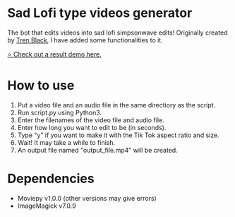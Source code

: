 # Sad Lofi type videos generator
The bot that edits videos into sad lofi simpsonwave edits!
Originally created by [Tren Black](https://github.com/Trenblack), I have added some functionalities to it.

[:star: Check out a result demo here.](https://www.tiktok.com/@sadlofizone)

# How to use
1) Put a video file and an audio file in the same directiory as the script.
2) Run script.py using Python3.
3) Enter the filenames of the video file and audio file.
4) Enter how long you want to edit to be (in seconds).
5) Type "y" if you want to make it with the Tik Tok aspect ratio and size.
5) Wait! It may take a while to finish.
6) An output file named "output_file.mp4" will be created.

# Dependencies
- Moviepy v1.0.0 (other versions may give errors)
- ImageMagick v7.0.9

